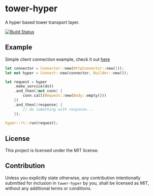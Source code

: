 # tower-hyper

A hyper based tower transport layer.

[![Build Status](https://travis-ci.org/tower-rs/tower-hyper.svg?branch=master)](https://travis-ci.org/tower-rs/tower-hyper)

## Example

Simple client connection example, check it out [here](/examples/conn_client.rs)

``` rust
let connector = Connector::new(HttpConnector::new(1));
let mut hyper = Connect::new(connector, Builder::new());

let request = hyper
	.make_service(dst)
	.and_then(|mut conn| {
		conn.call(Request::new(Body::empty()))
	})
	.and_then(|response| {
		// do something with response...
	});
	
hyper::rt::run(request);
```
## License

This project is licensed under the MIT license.

## Contribution

Unless you explicitly state otherwise, any contribution intentionally submitted for inclusion in `tower-hyper` by you, shall be licensed as MIT, without any additional terms or conditions.


